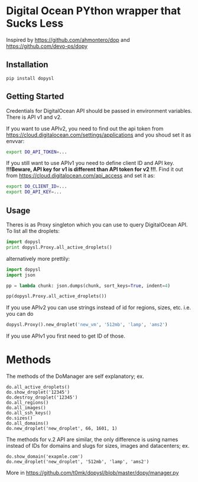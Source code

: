 # Digital Ocean PYthon wrapper that Sucks Less

Inspired by https://github.com/ahmontero/dop and https://github.com/devo-ps/dopy

## Installation

```
pip install dopysl
```

## Getting Started

Credentials for DigitalOcean API should be passed in environment variables.
There is API v1 and v2.

If you want to use APIv2, you need to find out the api token from https://cloud.digitalocean.com/settings/applications and you shoud set it as envvar:

```sh
export DO_API_TOKEN=...
```

If you still want to use APIv1 you need to define client ID and API key. **!!!Beware, API key for v1 is different than API token for v2 !!!**. Find it out from https://cloud.digitalocean.com/api_access and set it as:

```sh
export DO_CLIENT_ID=...
export DO_API_KEY=...
```

## Usage

Theres is as Proxy singleton which you can use to query DigitalOcean API. To list all the droplets:

```python
import dopysl
print dopysl.Proxy.all_active_droplets()
```

alternatively more prettily:

```python
import dopysl
import json

pp = lambda chunk: json.dumps(chunk, sort_keys=True, indent=4)

pp(dopysl.Proxy.all_active_droplets())
```

If you use APIv2 you can use strings instead of id for regions, sizes, etc.
i.e. you can do

```python
dopysl.Proxy().new_droplet('new_vm', '512mb', 'lamp', 'ams2')
```

If you use APIv1 you first need to get ID of those.

# Methods

The methods of the DoManager are self explanatory; ex.

```
do.all_active_droplets()
do.show_droplet('12345')
do.destroy_droplet('12345')
do.all_regions()
do.all_images()
do.all_ssh_keys()
do.sizes()
do.all_domains()
do.new_droplet('new_droplet', 66, 1601, 1)
```

The methods for v.2 API are similar, the only difference
is using names instead of IDs for domains and slugs for
sizes, images and datacenters; ex.

```
do.show_domain('exapmle.com')
do.new_droplet('new_droplet', '512mb', 'lamp', 'ams2')
```

More in https://github.com/t0mk/dopysl/blob/master/dopy/manager.py
